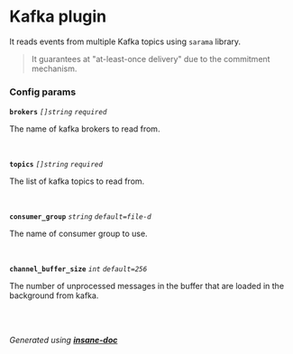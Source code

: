 # Kafka plugin
It reads events from multiple Kafka topics using `sarama` library.
> It guarantees at "at-least-once delivery" due to the commitment mechanism.

### Config params
**`brokers`** *`[]string`* *`required`* 

The name of kafka brokers to read from.

<br>

**`topics`** *`[]string`* *`required`* 

The list of kafka topics to read from.

<br>

**`consumer_group`** *`string`* *`default=file-d`* 

The name of consumer group to use.

<br>

**`channel_buffer_size`** *`int`* *`default=256`* 

The number of unprocessed messages in the buffer that are loaded in the background from kafka.

<br>


<br>*Generated using [__insane-doc__](https://github.com/vitkovskii/insane-doc)*